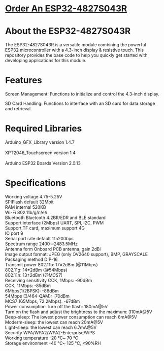 # [Order An ESP32-4827S043R](https://s.click.aliexpress.com/e/_DB48igB "Order A ESP32-4827S043R")

# About the ESP32-4827S043R

The ESP32-4827S043R is a versatile module combining the powerful ESP32 microcontroller with a 4.3-inch display & resistive touch. This repository provides the base code to help you quickly get started with developing applications for this module.

# Features

Screen Management: 
Functions to initialize and control the 4.3-inch display.

SD Card Handling: 
Functions to interface with an SD card for data storage and retrieval.

# Required Libraries


Arduino_GFX_Library    version 1.4.7<br>
<br>
XPT2046_Touchscreen    version 1.4<br>
<br>
Arduino ESP32 Boards   Version 2.0.13<br>


# Specifications

Working voltage 4.75-5.25V
<br>
SPIFlash default 32Mbit
<br>
RAM internal 520KB
<br>
Wi-Fi 802.11b/g/n/e/i
<br>
Bluetooth Bluetooth 4.2BR/EDR and BLE standard
<br>
Support interface (2Mbps) UART, SPI, I2C, PWM
<br>
Support TF card, maximum support 4G
<br>
IO port 9
<br>
Serial port rate default 115200bps
<br>
Spectrum range 2400 ~2483.5MHz
<br>
Antenna form Onboard PCB antenna, gain 2dBi
<br>
Image output format: JPEG (only OV2640 support), BMP, GRAYSCALE
<br>
Packaging method DIP-16
<br>
Transmit power 802.11b: 17±2dBm (@11Mbps)
<br>
802.11g: 14±2dBm (@54Mbps)
<br>
802.11n: 13±2dBm (@MCS7)
<br>
Receiving sensitivity CCK, 1Mbps: -90dBm
<br>
CCK, 11Mbps: -85dBm
<br>
6Mbps(1/2BPSK): -88dBm
<br>
54Mbps (3/464-QAM): -70dBm
<br>
MCS7 (65Mbps, 72.2Mbps): -67dBm
<br>
Power consumption Turn off the flash: 180mA@5V
<br>
Turn on the flash and adjust the brightness to the maximum: 310mA@5V
<br>
Deep-sleep: The lowest power consumption can reach 6mA@5V
<br>
Moderm-sleep: the lowest can reach 20mA@5V
<br>
Light-sleep: the lowest can reach 6.7mA@5V
<br>
Security WPA/WPA2/WPA2-Enterprise/WPS
<br>
Working temperature -20 ℃~ 70 ℃
<br>
Storage environment -40 ℃~ 125 ℃, <90%RH



